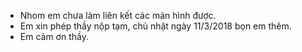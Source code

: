 ﻿- Nhom em chưa làm liên kết các màn hình được.
- Em xin phép thầy nộp tạm, chủ nhật ngày 11/3/2018 bọn em thêm.
- Em cảm ơn thầy.